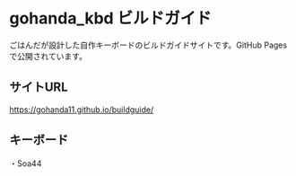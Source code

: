 # gohanda_kbd ビルドガイド

ごはんだが設計した自作キーボードのビルドガイドサイトです。GitHub Pagesで公開されています。

## サイトURL

https://gohanda11.github.io/buildguide/

## キーボード

・Soa44